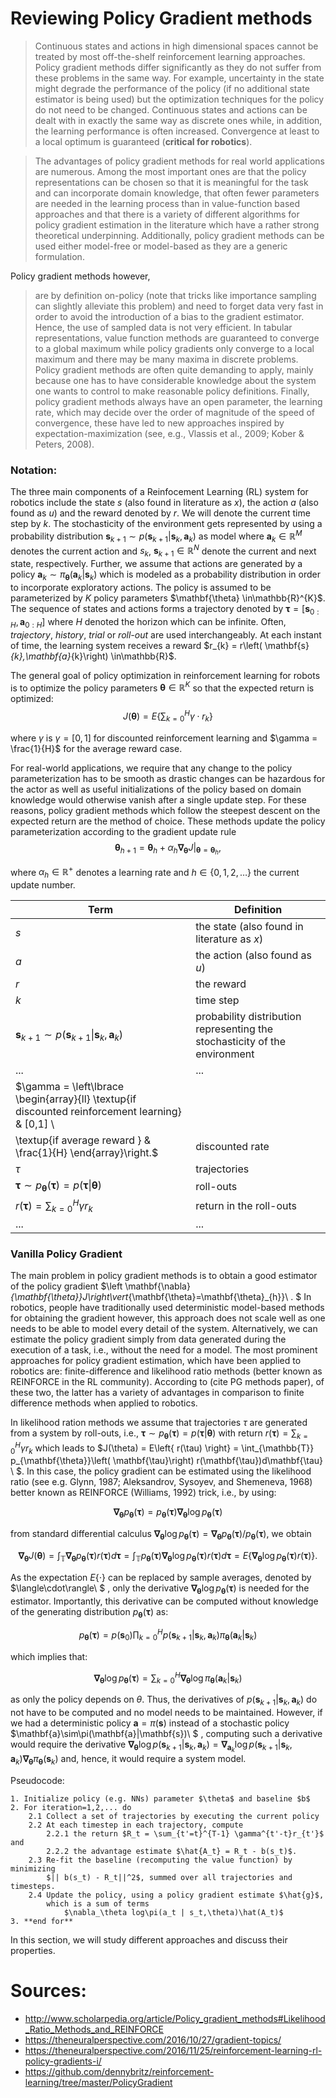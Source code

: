 # Reviewing Policy Gradient methods

>Continuous states and actions in high dimensional spaces cannot be treated by most off-the-shelf reinforcement learning approaches. Policy gradient methods differ significantly as they do not suffer from these problems in the same way. For example, uncertainty in the state might degrade the performance of the policy (if no additional state estimator is being used) but the optimization techniques for the policy do not need to be changed. Continuous states and actions can be dealt with in exactly the same way as discrete ones while, in addition, the learning performance is often increased. Convergence at least to a local optimum is guaranteed (**critical for robotics**).

>The advantages of policy gradient methods for real world applications are numerous. Among the most important ones are that the policy representations can be chosen so that it is meaningful for the task and can incorporate domain knowledge, that often fewer parameters are needed in the learning process than in value-function based approaches and that there is a variety of different algorithms for policy gradient estimation in the literature which have a rather strong theoretical underpinning. Additionally, policy gradient methods can be used either model-free or model-based as they are a generic formulation.

Policy gradient methods however,
> are by definition on-policy (note that tricks like importance sampling can slightly alleviate this problem) and need to forget data very fast in order to avoid the introduction of a bias to the gradient estimator. Hence, the use of sampled data is not very efficient. In tabular representations, value function methods are guaranteed to converge to a global maximum while policy gradients only converge to a local maximum and there may be many maxima in discrete problems. Policy gradient methods are often quite demanding to apply, mainly because one has to have considerable knowledge about the system one wants to control to make reasonable policy definitions. Finally, policy gradient methods always have an open parameter, the learning rate, which may decide over the order of magnitude of the speed of convergence, these have led to new approaches inspired by expectation-maximization (see, e.g., Vlassis et al., 2009; Kober & Peters, 2008).


### Notation:
The three main components of a Reinfocement Learning (RL) system for robotics include the state $s$ (also found in literature as $x$), the action $a$ (also found as $u$) and the reward denoted by $r$. We will denote the current time step by $k$. The stochasticity of the environment gets represented by using a probability distribution $\mathbf{s}_{k+1}\sim p\left(  \mathbf{s}_{k+1}\left\vert \mathbf{s}_{k},\mathbf{a}_{k}\right.  \right)$ as model where $\mathbf{a}_{k}\in\mathbb{R}^{M}$ denotes the current action and $s_k$, $\mathbf{s}_{k+1}\in\mathbb{R}^{N}$ denote the current and next state, respectively. Further, we assume that actions are generated by a policy $\mathbf{a}_{k} \sim\pi_{\mathbf{\theta}}\left( \mathbf{a}_{k}\left\vert \mathbf{s}_{k}\right.  \right)$ which is modeled as a probability distribution in order to incorporate exploratory actions. The policy is assumed to be parameterized by $K$ policy parameters $\mathbf{\theta} \in\mathbb{R}^{K}\$. The sequence of states and actions forms a trajectory denoted by $\mathbf{\tau}=[\mathbf{s}_{0:H},\mathbf{a}_{0:H}]$ where $H$ denoted the horizon which can be infinite. Often, *trajectory*, *history*, *trial* or *roll-out* are used interchangeably. At each instant of time, the learning system receives a reward $r_{k} = r\left(  \mathbf{s} _{k},\mathbf{a}_{k}\right)
\in\mathbb{R}\$.

The general goal of policy optimization in reinforcement learning for robots is to optimize the policy parameters $\mathbf{\theta}\in\mathbb{R}^{K}$ so that the expected return is optimized:
$$
J\left(  \mathbf{\theta}\right)  =E\left\{  \sum\nolimits_{k=0}^{H}\gamma \cdot r_{k}\right\}
$$

 where $\gamma$ is $\gamma = [0,1]$ for discounted reinforcement learning and  $\gamma = \frac{1}{H}$ for the average reward case.

 For real-world applications, we require that any change to the policy parameterization has to be smooth as drastic changes can be hazardous for the actor as well as useful initializations of the policy based on domain knowledge would otherwise vanish after a single update step. For these reasons, policy gradient methods which follow the steepest descent on the expected return are the method of choice. These methods update the policy parameterization according to the gradient update rule
$$
 \mathbf{\theta}_{h+1}=\mathbf{\theta}_{h}+\alpha_{h}\left.  \mathbf{\nabla}_{\mathbf{\theta}}J\right\vert _{\mathbf{\theta}=\mathbf{\theta}_{h}},
$$

where $\alpha_{h}\in\mathbb{R}^{+}$ denotes a learning rate and $h\in\{0,1,2,\ldots\}$ the current update number.

| Term | Definition |
|------|------------|
| $s$ | the state (also found in literature as $x$) |
|  $a$ | the action (also found as $u$) |
| $r$ | the reward |
| $k$ | time step |
| $\mathbf{s}_{k+1}\sim p\left(  \mathbf{s}_{k+1}\left\vert \mathbf{s}_{k},\mathbf{a}_{k}\right.  \right)$ |  probability distribution representing the stochasticity of the environment |
| ... | ... |
| $\gamma = \left\lbrace \begin{array}{ll} \textup{if discounted reinforcement learning} &  [0,1] \\
\textup{if average reward } & \frac{1}{H} \end{array}\right.$ |  discounted rate |
| $\tau$ | trajectories |
| $\mathbf{\tau}\sim p_{\mathbf{\theta}}\left(  \mathbf{\tau}\right) =p\left(  \left. \mathbf{\tau}\right\vert \mathbf{\theta}\right)$ | roll-outs |
| $r(\mathbf{\tau})=\sum\textstyle_{k=0}^{H}\gamma r_{k}$ | return in the roll-outs |
| ... | ... |

### Vanilla Policy Gradient

The main problem in policy gradient methods is to obtain a good estimator of the policy gradient $\left \mathbf{\nabla}_{\mathbf{\theta}}J\right\vert_{\mathbf{\theta}=\mathbf{\theta}_{h}}\ . $ In robotics, people have traditionally used deterministic model-based methods for obtaining the gradient however, this approach does not scale well as one needs to be able to model every detail of the system. Alternatively, we can estimate the policy gradient simply from data generated during the execution of a task, i.e., without the need for a model. The most prominent approaches for policy gradient estimation, which have been applied to robotics are: finite-difference and likelihood ratio methods (better known as REINFORCE in the RL community). According to (cite PG methods paper), of these two, the latter has a variety of advantages in comparison to finite difference methods when applied to robotics.

In likelihood ration methods we assume that trajectories $\tau$ are generated from a system by roll-outs, i.e., $\mathbf{\tau}\sim p_{\mathbf{\theta}}\left(  \mathbf{\tau}\right) =p\left(  \left. \mathbf{\tau}\right\vert \mathbf{\theta}\right)$ with return $r(\mathbf{\tau})=\sum\textstyle_{k=0}^{H}\gamma r_{k}$ which leads to $J(\theta) = E\left\{ r(\tau) \right\} = \int_{\mathbb{T}} p_{\mathbf{\theta}}\left( \mathbf{\tau}\right)  r(\mathbf{\tau})d\mathbf{\tau} \ $. In this case, the policy gradient can be estimated using the likelihood ratio (see e.g. Glynn, 1987; Aleksandrov, Sysoyev, and Shemeneva, 1968) better known as REINFORCE (Williams, 1992) trick, i.e., by using:

$$
\mathbf{\nabla}_{\mathbf{\theta}}p_{\mathbf{\theta}}\left(  \mathbf{\tau}\right) =
p_{\mathbf{\theta}}\left(  \mathbf{\tau}\right)  \mathbf{\nabla
}_{\mathbf{\theta}}\log p_{\mathbf{\theta}}\left(  \mathbf{\tau}\right)
$$

from standard differential calculus $\mathbf{\nabla}_{\mathbf{\theta}}\log p_{\mathbf{\theta}}\left(  \mathbf{\tau}\right) =\mathbf{\nabla}_{\mathbf{\theta}}p_{\mathbf{\theta}}\left(  \mathbf{\tau}\right)/p_{\mathbf{\theta}}\left(  \mathbf{\tau}\right)$, we obtain

$$
\mathbf{\nabla}_{\mathbf{\theta}}J\left(  \mathbf{\theta}\right)
= \int_{\mathbb{T}}\mathbf{\nabla}_{\mathbf{\theta}}p_{\mathbf{\theta}}\left(
\mathbf{\tau}\right)  r(\mathbf{\tau})d\mathbf{\tau}
= \int_{\mathbb{T}}
p_{\mathbf{\theta}}\left(  \mathbf{\tau}\right)  \mathbf{\nabla
}_{\mathbf{\theta}}\log p_{\mathbf{\theta}}\left(  \mathbf{\tau}\right)
r(\mathbf{\tau})d\mathbf{\tau}
= E\left\{  \mathbf{\nabla
}_{\mathbf{\theta}}\log p_{\mathbf{\theta}}\left(  \mathbf{\tau}\right)
r(\mathbf{\tau})\right\}.
$$

As the expectation $E\{\cdot\}$ can be replaced by sample averages, denoted by $\langle\cdot\rangle\ $ , only the derivative $\mathbf{\nabla}_{\mathbf{\theta}}\log p_{\mathbf{\theta}}\left(  \mathbf{\tau}\right)$ is needed for the estimator. Importantly, this derivative can be computed without knowledge of the generating distribution $p_{\mathbf{\theta}}\left(  \mathbf{\tau}\right)$ as:

$$
p_{\mathbf{\theta}}\left(  \mathbf{\tau}\right)=p(\mathbf{s}_{0})\prod\nolimits_{k=0}
^{H}p\left(  \mathbf{s}_{k+1}\left\vert \mathbf{s}_{k},\mathbf{a}_{k}\right.
\right)  \pi_{\mathbf{\theta}}\left(  \mathbf{a}_{k}\left\vert \mathbf{s}
_{k}\right.  \right)
$$

which implies that:

$$
\mathbf{\nabla}_{\mathbf{\theta}}\log p_{\mathbf{\theta}}\left(  \mathbf{\tau
}\right)  =\sum\nolimits_{k=0}^{H}\mathbf{\nabla}_{\mathbf{\theta}}\log
\pi_{\mathbf{\theta}}\left(  \mathbf{a}_{k}\left\vert \mathbf{s}_{k}\right.
\right)
$$

as only the policy depends on $\theta$. Thus, the derivatives of $p\left(  \mathbf{s}_{k+1}\left\vert \mathbf{s}_{k},\mathbf{a}_{k}\right.\right)$ do not have to be computed and no model needs to be maintained. However, if we had a deterministic policy $\mathbf{a}=\pi(\mathbf{s})$ instead of a stochastic policy $\mathbf{a}\sim\pi(\mathbf{a}|\mathbf{s})\ $ , computing such a derivative would require the derivative $\mathbf{\nabla}_{\mathbf{\theta}}\log p\left(
\mathbf{s}_{k+1}\left\vert \mathbf{s}_{k},\mathbf{a}_{k}\right.
\right) =
\mathbf{\nabla}_{\mathbf{a}_k}\log p\left(  \mathbf{s}_{k+1}\left\vert
\mathbf{s}_{k},\mathbf{a}_{k}\right.\right)
\mathbf{\nabla}_{\mathbf{\theta}}
\pi_{\mathbf{\theta}}\left(\mathbf{s}_{k}\right)$ and, hence, it would require a system model.


Pseudocode:
```
1. Initialize policy (e.g. NNs) parameter $\theta$ and baseline $b$
2. For iteration=1,2,... do
    2.1 Collect a set of trajectories by executing the current policy
    2.2 At each timestep in each trajectory, compute
        2.2.1 the return $R_t = \sum_{t'=t}^{T-1} \gamma^{t'-t}r_{t'}$ and
        2.2.2 the advantage estimate $\hat{A_t} = R_t - b(s_t)$.
    2.3 Re-fit the baseline (recomputing the value function) by minimizing
        $|| b(s_t) - R_t||^2$, summed over all trajectories and timesteps.
    2.4 Update the policy, using a policy gradient estimate $\hat{g}$,
        which is a sum of terms
            $\nabla_\theta log\pi(a_t | s_t,\theta)\hat(A_t)$
3. **end for**
```


In this section, we will study different approaches and discuss their properties.




# Sources:
- http://www.scholarpedia.org/article/Policy_gradient_methods#Likelihood_Ratio_Methods_and_REINFORCE
- https://theneuralperspective.com/2016/10/27/gradient-topics/
- https://theneuralperspective.com/2016/11/25/reinforcement-learning-rl-policy-gradients-i/
- https://github.com/dennybritz/reinforcement-learning/tree/master/PolicyGradient
